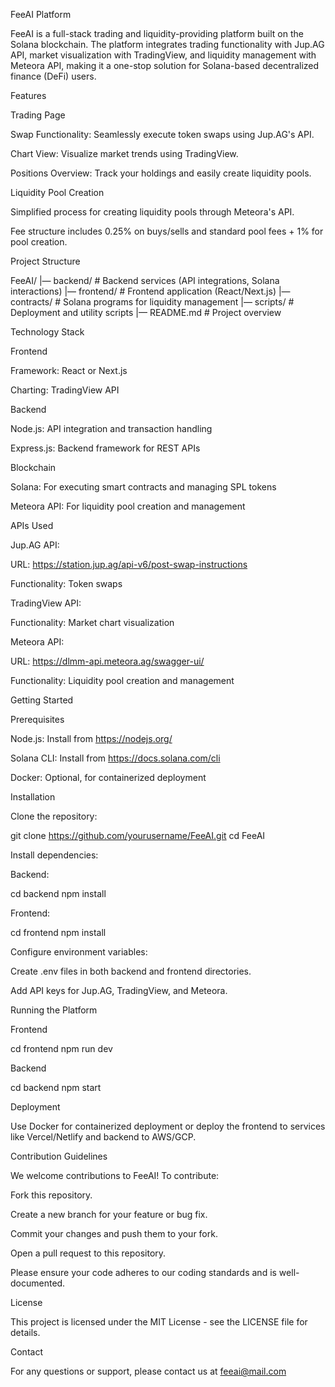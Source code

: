 FeeAI Platform

FeeAI is a full-stack trading and liquidity-providing platform built on the Solana blockchain. The platform integrates trading functionality with Jup.AG API, market visualization with TradingView, and liquidity management with Meteora API, making it a one-stop solution for Solana-based decentralized finance (DeFi) users.

Features

Trading Page

Swap Functionality: Seamlessly execute token swaps using Jup.AG's API.

Chart View: Visualize market trends using TradingView.

Positions Overview: Track your holdings and easily create liquidity pools.

Liquidity Pool Creation

Simplified process for creating liquidity pools through Meteora's API.

Fee structure includes 0.25% on buys/sells and standard pool fees + 1% for pool creation.

Project Structure

FeeAI/
|— backend/       # Backend services (API integrations, Solana interactions)
|— frontend/      # Frontend application (React/Next.js)
|— contracts/     # Solana programs for liquidity management
|— scripts/       # Deployment and utility scripts
|— README.md     # Project overview

Technology Stack

Frontend

Framework: React or Next.js

Charting: TradingView API

Backend

Node.js: API integration and transaction handling

Express.js: Backend framework for REST APIs

Blockchain

Solana: For executing smart contracts and managing SPL tokens

Meteora API: For liquidity pool creation and management

APIs Used

Jup.AG API:

URL: https://station.jup.ag/api-v6/post-swap-instructions

Functionality: Token swaps

TradingView API:

Functionality: Market chart visualization

Meteora API:

URL: https://dlmm-api.meteora.ag/swagger-ui/

Functionality: Liquidity pool creation and management

Getting Started

Prerequisites

Node.js: Install from https://nodejs.org/

Solana CLI: Install from https://docs.solana.com/cli

Docker: Optional, for containerized deployment

Installation

Clone the repository:

git clone https://github.com/yourusername/FeeAI.git
cd FeeAI

Install dependencies:

Backend:

cd backend
npm install

Frontend:

cd frontend
npm install

Configure environment variables:

Create .env files in both backend and frontend directories.

Add API keys for Jup.AG, TradingView, and Meteora.

Running the Platform

Frontend

cd frontend
npm run dev

Backend

cd backend
npm start

Deployment

Use Docker for containerized deployment or deploy the frontend to services like Vercel/Netlify and backend to AWS/GCP.

Contribution Guidelines

We welcome contributions to FeeAI! To contribute:

Fork this repository.

Create a new branch for your feature or bug fix.

Commit your changes and push them to your fork.

Open a pull request to this repository.

Please ensure your code adheres to our coding standards and is well-documented.

License

This project is licensed under the MIT License - see the LICENSE file for details.

Contact

For any questions or support, please contact us at feeai@mail.com

